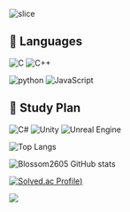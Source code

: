 <div align=left>
<!-- ### Hi there 👋 -->

<!--
**Blossom2605/Blossom2605** is a ✨ _special_ ✨ repository because its `README.md` (this file) appears on your GitHub profile.

Here are some ideas to get you started:

- 🔭 I’m currently working on ...
- 🌱 I’m currently learning ...
- 👯 I’m looking to collaborate on ...
- 🤔 I’m looking for help with ...
- 💬 Ask me about ...
- 📫 How to reach me: ...
- 😄 Pronouns: ...
- ⚡ Fun fact: ...
-->


<!-- <img src="https://capsule-render.vercel.app/api?type=slice&color=#76d7ea&height=120&section=header&text=HelloWorld!&fontSize=35" /> -->
![slice](https://capsule-render.vercel.app/api?type=slice&color=auto&height=200&text=Hello%20World!&fontAlign=70&rotate=13&fontAlignY=25&desc=Blossom2605's%20GitHub&descAlign=70.&descAlignY=44)

<!-- [![Solved.ac
Profile](http://mazassumnida.wtf/api/mini/generate_badge?boj=choar816)](https://solved.ac/choar816) -->

## 📖 Languages

![C](https://img.shields.io/badge/C-A8B9CC?logo=C&logoColor=black)
![C++](https://img.shields.io/badge/C%2B%2B-00599C?logo=c%2B%2B)

![python](https://img.shields.io/badge/Python-3776AB?logo=python&logoColor=white)
![JavaScript](https://img.shields.io/badge/JavaScript-F7DF1E?logo=javascript&logoColor=black)

## 📖 Study Plan
![C#](https://img.shields.io/badge/C%23-239120?logo=Csharp)
![Unity](https://img.shields.io/badge/Unity-000000?logo=Unity)
![Unreal Engine](https://img.shields.io/badge/unrealengine-%23313131.svg?logo=unrealengine&logoColor=white)

![Top Langs](https://github-readme-stats.vercel.app/api/top-langs/?username=Blossom2605&layout=compact&theme=dark)

![Blossom2605 GitHub stats](https://github-readme-stats.vercel.app/api?username=Blossom2605&theme=dark)

[![Solved.ac Profile](http://mazassumnida.wtf/api/v2/generate_badge?boj=yule2605))](https://solved.ac/yule2605)

<img src="http://mazandi.herokuapp.com/api?handle(Blossom2605)&theme=Dark"/>
</div>
